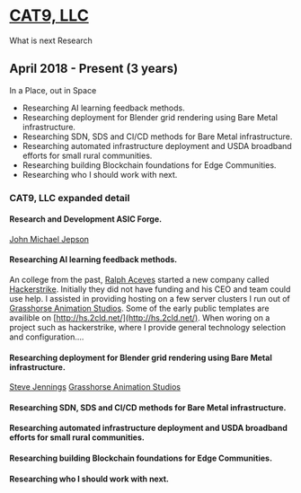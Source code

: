 

# [CAT9, LLC](./resume201804-cat9/)
What is next Research
## April 2018 - Present (3 years)
In a Place, out in Space

- Researching AI learning feedback methods. 
- Researching deployment for Blender grid rendering using Bare Metal infrastructure. 
- Researching SDN, SDS and CI/CD methods for Bare Metal infrastructure. 
- Researching automated infrastructure deployment and USDA broadband efforts for small rural communities. 
- Researching building Blockchain foundations for Edge Communities. 
- Researching who I should work with next.

### CAT9, LLC expanded detail

#### Research and Development ASIC Forge.
[John Michael Jepson](https://www.linkedin.com/in/john-michael-jepson-17a9a9a5/)

#### Researching AI learning feedback methods.
An college from the past, [Ralph Aceves](https://www.linkedin.com/in/ralph-aceves-b1a397/) started a new company called [Hackerstrike](https://hackerstrike.com/).  Initially they did not have funding and his CEO and team could use help.  I assisted in providing hosting on a few server clusters I run out of [Grasshorse Animation Studios](https://grasshorse.com/).  Some of the early public templates are availible on [http://hs.2cld.net/](http://hs.2cld.net/).  When woring on a project such as hackerstrike, where I provide general technology selection and configuration.... 

#### Researching deployment for Blender grid rendering using Bare Metal infrastructure.
[Steve Jennings](https://www.linkedin.com/in/steve-jennings-8288b7b/) [Grasshorse Animation Studios](https://grasshorse.com/)

#### Researching SDN, SDS and CI/CD methods for Bare Metal infrastructure. 

#### Researching automated infrastructure deployment and USDA broadband efforts for small rural communities. 

#### Researching building Blockchain foundations for Edge Communities. 

#### Researching who I should work with next.
